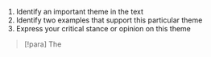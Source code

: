 1. Identify an important theme in the text
2. Identify two examples that support this particular theme
3. Express your critical stance or opinion on this theme

> [!para]
> The 